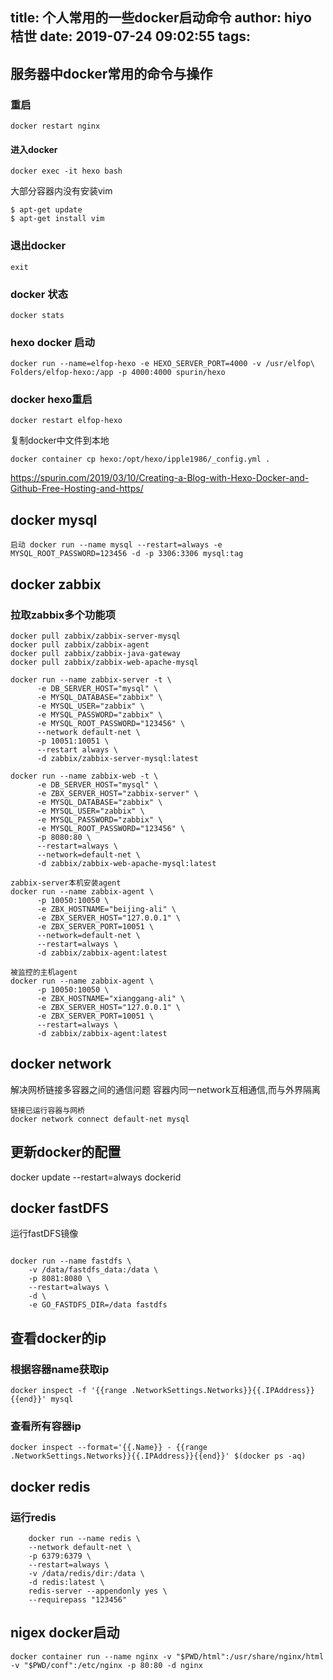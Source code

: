 title: 个人常用的一些docker启动命令
author: hiyo 桔世
date: 2019-07-24 09:02:55
tags:
---
## 服务器中docker常用的命令与操作



### 重启

```shell
docker restart nginx
```

#### 进入docker

```shell
docker exec -it hexo bash
```

大部分容器内没有安装vim 
```shell
$ apt-get update
$ apt-get install vim
```

### 退出docker

```shell
exit
```
<!-- more -->
### docker 状态
```shell
docker stats
```

### hexo docker 启动
```shell
docker run --name=elfop-hexo -e HEXO_SERVER_PORT=4000 -v /usr/elfop\ Folders/elfop-hexo:/app -p 4000:4000 spurin/hexo
```
### docker hexo重启
```shell
docker restart elfop-hexo
```
复制docker中文件到本地
```shell
docker container cp hexo:/opt/hexo/ipple1986/_config.yml .
```

https://spurin.com/2019/03/10/Creating-a-Blog-with-Hexo-Docker-and-Github-Free-Hosting-and-https/

## docker mysql
```shell
启动 docker run --name mysql --restart=always -e MYSQL_ROOT_PASSWORD=123456 -d -p 3306:3306 mysql:tag 
```

## docker zabbix
### 拉取zabbix多个功能项
```shell
docker pull zabbix/zabbix-server-mysql
docker pull zabbix/zabbix-agent
docker pull zabbix/zabbix-java-gateway
docker pull zabbix/zabbix-web-apache-mysql
```

```shell
docker run --name zabbix-server -t \
      -e DB_SERVER_HOST="mysql" \
      -e MYSQL_DATABASE="zabbix" \
      -e MYSQL_USER="zabbix" \
      -e MYSQL_PASSWORD="zabbix" \
      -e MYSQL_ROOT_PASSWORD="123456" \
      --network default-net \
      -p 10051:10051 \
      --restart always \
      -d zabbix/zabbix-server-mysql:latest
```

```shell
docker run --name zabbix-web -t \
      -e DB_SERVER_HOST="mysql" \
      -e ZBX_SERVER_HOST="zabbix-server" \
      -e MYSQL_DATABASE="zabbix" \
      -e MYSQL_USER="zabbix" \
      -e MYSQL_PASSWORD="zabbix" \
      -e MYSQL_ROOT_PASSWORD="123456" \
      -p 8080:80 \
      --restart=always \
      --network=default-net \
      -d zabbix/zabbix-web-apache-mysql:latest
```

```shell
zabbix-server本机安装agent
docker run --name zabbix-agent \
      -p 10050:10050 \
      -e ZBX_HOSTNAME="beijing-ali" \
      -e ZBX_SERVER_HOST="127.0.0.1" \
      -e ZBX_SERVER_PORT=10051 \
      --network=default-net \
      --restart=always \
      -d zabbix/zabbix-agent:latest
```
```shell
被监控的主机agent
docker run --name zabbix-agent \
      -p 10050:10050 \
      -e ZBX_HOSTNAME="xianggang-ali" \
      -e ZBX_SERVER_HOST="127.0.0.1" \
      -e ZBX_SERVER_PORT=10051 \
      --restart=always \
      -d zabbix/zabbix-agent:latest

```

## docker network 
解决网桥链接多容器之间的通信问题
容器内同一network互相通信,而与外界隔离

```shell
链接已运行容器与网桥
docker network connect default-net mysql
```

## 更新docker的配置
docker update --restart=always dockerid


## docker fastDFS
运行fastDFS镜像
```shell

docker run --name fastdfs \
    -v /data/fastdfs_data:/data \ 
    -p 8081:8080 \
    --restart=always \
    -d \
    -e GO_FASTDFS_DIR=/data fastdfs 

```

## 查看docker的ip

### 根据容器name获取ip
```shell
docker inspect -f '{{range .NetworkSettings.Networks}}{{.IPAddress}}{{end}}' mysql
```

### 查看所有容器ip
```shell
docker inspect --format='{{.Name}} - {{range .NetworkSettings.Networks}}{{.IPAddress}}{{end}}' $(docker ps -aq)
```

## docker redis

### 运行redis
```shell
    docker run --name redis \
    --network default-net \
    -p 6379:6379 \
    --restart=always \
    -v /data/redis/dir:/data \
    -d redis:latest \
    redis-server --appendonly yes \
    --requirepass "123456"
```



## nigex  docker启动
```shell
docker container run --name nginx -v "$PWD/html":/usr/share/nginx/html -v "$PWD/conf":/etc/nginx -p 80:80 -d nginx
```